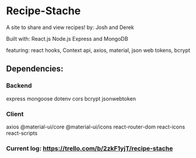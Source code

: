 # Recipe-Stache
A site to share and view recipes!
by: Josh and Derek

Built with: React.js Node.js Express and MongoDB

featuring: react hooks, Context api, axios, material, json web tokens, bcrypt

## Dependencies:
 ### Backend
 express
 mongoose
 dotenv
 cors
 bcrypt
 jsonwebtoken
 
 ### Client
 axios
 @material-ui/core
 @material-ui/icons
 react-router-dom
 react-icons
 react-scripts
 
 ### Current log: https://trello.com/b/2zkF1yjT/recipe-stache
  
